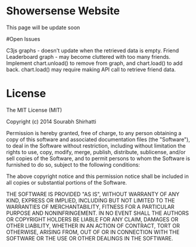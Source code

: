 # Showersense Website

This page will be update soon

#Open Issues

C3js graphs - doesn't update when the retrieved data is empty.
Friend Leaderboard graph - may become cluttered with too many friends. Implement chart.unload() to remove from graph, and chart.load() to add back. chart.load() may require making API call to retrieve friend data.

# License

The MIT License (MIT)

Copyright (c) 2014 Sourabh Shirhatti

Permission is hereby granted, free of charge, to any person obtaining a copy
of this software and associated documentation files (the "Software"), to deal
in the Software without restriction, including without limitation the rights
to use, copy, modify, merge, publish, distribute, sublicense, and/or sell
copies of the Software, and to permit persons to whom the Software is
furnished to do so, subject to the following conditions:

The above copyright notice and this permission notice shall be included in all
copies or substantial portions of the Software.

THE SOFTWARE IS PROVIDED "AS IS", WITHOUT WARRANTY OF ANY KIND, EXPRESS OR
IMPLIED, INCLUDING BUT NOT LIMITED TO THE WARRANTIES OF MERCHANTABILITY,
FITNESS FOR A PARTICULAR PURPOSE AND NONINFRINGEMENT. IN NO EVENT SHALL THE
AUTHORS OR COPYRIGHT HOLDERS BE LIABLE FOR ANY CLAIM, DAMAGES OR OTHER
LIABILITY, WHETHER IN AN ACTION OF CONTRACT, TORT OR OTHERWISE, ARISING FROM,
OUT OF OR IN CONNECTION WITH THE SOFTWARE OR THE USE OR OTHER DEALINGS IN THE
SOFTWARE.